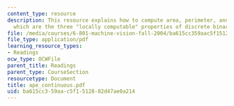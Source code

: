 ```yaml
---
content_type: resource
description: This resource explains how to compute area, perimeter, and Euler numbers
  which are the three "locally computable" properties of discrete binary images.
file: /media/courses/6-801-machine-vision-fall-2004/ba615cc359aac5f1512882d47ae0a214_ape_continuous.pdf
file_type: application/pdf
learning_resource_types:
- Readings
ocw_type: OCWFile
parent_title: Readings
parent_type: CourseSection
resourcetype: Document
title: ape_continuous.pdf
uid: ba615cc3-59aa-c5f1-5128-82d47ae0a214
---
```

